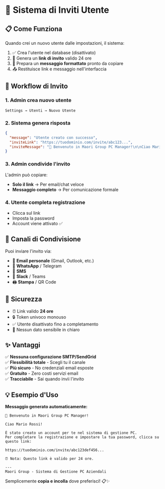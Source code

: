 # 🎯 Sistema di Inviti Utente

## 📋 Come Funziona

Quando crei un nuovo utente dalle impostazioni, il sistema:

1. ✅ Crea l'utente nel database (disattivato)
2. 🔗 Genera un **link di invito** valido 24 ore
3. 📝 Prepara un **messaggio formattato** pronto da copiare
4. 📤 Restituisce link e messaggio nell'interfaccia

## 🚀 Workflow di Invito

### 1. Admin crea nuovo utente
```
Settings → Utenti → Nuovo Utente
```

### 2. Sistema genera risposta
```json
{
  "message": "Utente creato con successo",
  "inviteLink": "https://tuodominio.com/invite/abc123...",
  "inviteMessage": "🎉 Benvenuto in Maori Group PC Manager!\n\nCiao Mario Rossi!..."
}
```

### 3. Admin condivide l'invito
L'admin può copiare:
- **Solo il link** → Per email/chat veloce
- **Messaggio completo** → Per comunicazione formale

### 4. Utente completa registrazione
- Clicca sul link
- Imposta la password
- Account viene attivato ✅

## 📱 Canali di Condivisione

Puoi inviare l'invito via:

- 📧 **Email personale** (Gmail, Outlook, etc.)
- 💬 **WhatsApp** / Telegram
- 📱 **SMS**
- 💼 **Slack** / Teams
- 🖨️ **Stampa** / QR Code

## 🔐 Sicurezza

- ⏰ Link valido **24 ore**
- 🔒 Token univoco monouso
- ✅ Utente disattivato fino a completamento
- 🚫 Nessun dato sensibile in chiaro

## ✨ Vantaggi

✅ **Nessuna configurazione SMTP/SendGrid**  
✅ **Flessibilità totale** - Scegli tu il canale  
✅ **Più sicuro** - No credenziali email esposte  
✅ **Gratuito** - Zero costi servizi email  
✅ **Tracciabile** - Sai quando invii l'invito  

## 💡 Esempio d'Uso

**Messaggio generato automaticamente:**
```
🎉 Benvenuto in Maori Group PC Manager!

Ciao Mario Rossi!

È stato creato un account per te nel sistema di gestione PC.
Per completare la registrazione e impostare la tua password, clicca su questo link:

https://tuodominio.com/invite/abc123def456...

⏰ Nota: Questo link è valido per 24 ore.

---
Maori Group - Sistema di Gestione PC Aziendali
```

Semplicemente **copia e incolla** dove preferisci! 📋✨

